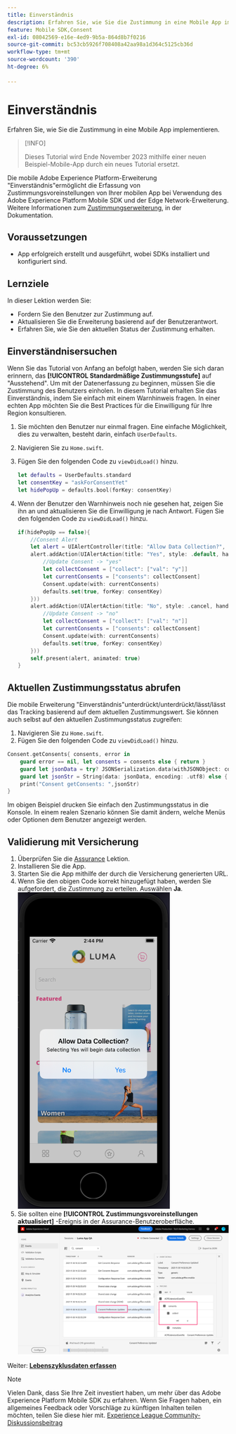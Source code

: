 ```yaml
---
title: Einverständnis
description: Erfahren Sie, wie Sie die Zustimmung in eine Mobile App implementieren.
feature: Mobile SDK,Consent
exl-id: 08042569-e16e-4ed9-9b5a-864d8b7f0216
source-git-commit: bc53cb5926f708408a42aa98a1d364c5125cb36d
workflow-type: tm+mt
source-wordcount: '390'
ht-degree: 6%

---
```


# Einverständnis

Erfahren Sie, wie Sie die Zustimmung in eine Mobile App implementieren.

>[!INFO]
>
> Dieses Tutorial wird Ende November 2023 mithilfe einer neuen Beispiel-Mobile-App durch ein neues Tutorial ersetzt.

Die mobile Adobe Experience Platform-Erweiterung &quot;Einverständnis&quot;ermöglicht die Erfassung von Zustimmungsvoreinstellungen von Ihrer mobilen App bei Verwendung des Adobe Experience Platform Mobile SDK und der Edge Network-Erweiterung. Weitere Informationen zum [Zustimmungserweiterung](https://developer.adobe.com/client-sdks/documentation/consent-for-edge-network/), in der Dokumentation.

## Voraussetzungen

* App erfolgreich erstellt und ausgeführt, wobei SDKs installiert und konfiguriert sind.

## Lernziele

In dieser Lektion werden Sie:

* Fordern Sie den Benutzer zur Zustimmung auf.
* Aktualisieren Sie die Erweiterung basierend auf der Benutzerantwort.
* Erfahren Sie, wie Sie den aktuellen Status der Zustimmung erhalten.

## Einverständnisersuchen

Wenn Sie das Tutorial von Anfang an befolgt haben, werden Sie sich daran erinnern, das **[!UICONTROL Standardmäßige Zustimmungsstufe]** auf &quot;Ausstehend&quot;. Um mit der Datenerfassung zu beginnen, müssen Sie die Zustimmung des Benutzers einholen. In diesem Tutorial erhalten Sie das Einverständnis, indem Sie einfach mit einem Warnhinweis fragen. In einer echten App möchten Sie die Best Practices für die Einwilligung für Ihre Region konsultieren.

1. Sie möchten den Benutzer nur einmal fragen. Eine einfache Möglichkeit, dies zu verwalten, besteht darin, einfach `UserDefaults`.
1. Navigieren Sie zu `Home.swift`.
1. Fügen Sie den folgenden Code zu `viewDidLoad()` hinzu.

   ```swift
   let defaults = UserDefaults.standard
   let consentKey = "askForConsentYet"
   let hidePopUp = defaults.bool(forKey: consentKey)
   ```

1. Wenn der Benutzer den Warnhinweis noch nie gesehen hat, zeigen Sie ihn an und aktualisieren Sie die Einwilligung je nach Antwort. Fügen Sie den folgenden Code zu `viewDidLoad()` hinzu.

   ```swift
   if(hidePopUp == false){
       //Consent Alert
       let alert = UIAlertController(title: "Allow Data Collection?", message: "Selecting Yes will begin data collection", preferredStyle: .alert)
       alert.addAction(UIAlertAction(title: "Yes", style: .default, handler: { action in
           //Update Consent -> "yes"
           let collectConsent = ["collect": ["val": "y"]]
           let currentConsents = ["consents": collectConsent]
           Consent.update(with: currentConsents)
           defaults.set(true, forKey: consentKey)
       }))
       alert.addAction(UIAlertAction(title: "No", style: .cancel, handler: { action in
           //Update Consent -> "no"
           let collectConsent = ["collect": ["val": "n"]]
           let currentConsents = ["consents": collectConsent]
           Consent.update(with: currentConsents)
           defaults.set(true, forKey: consentKey)
       }))
       self.present(alert, animated: true)
   }
   ```


## Aktuellen Zustimmungsstatus abrufen

Die mobile Erweiterung &quot;Einverständnis&quot;unterdrückt/unterdrückt/lässt/lässt das Tracking basierend auf dem aktuellen Zustimmungswert. Sie können auch selbst auf den aktuellen Zustimmungsstatus zugreifen:

1. Navigieren Sie zu `Home.swift`.
1. Fügen Sie den folgenden Code zu `viewDidLoad()` hinzu.

```swift
Consent.getConsents{ consents, error in
    guard error == nil, let consents = consents else { return }
    guard let jsonData = try? JSONSerialization.data(withJSONObject: consents, options: .prettyPrinted) else { return }
    guard let jsonStr = String(data: jsonData, encoding: .utf8) else { return }
    print("Consent getConsents: ",jsonStr)
}
```

Im obigen Beispiel drucken Sie einfach den Zustimmungsstatus in die Konsole. In einem realen Szenario können Sie damit ändern, welche Menüs oder Optionen dem Benutzer angezeigt werden.

## Validierung mit Versicherung

1. Überprüfen Sie die [Assurance](assurance.md) Lektion.
1. Installieren Sie die App.
1. Starten Sie die App mithilfe der durch die Versicherung generierten URL.
1. Wenn Sie den obigen Code korrekt hinzugefügt haben, werden Sie aufgefordert, die Zustimmung zu erteilen. Auswählen **Ja**.
   ![Popup für Einwilligung](assets/mobile-consent-validate.png)
1. Sie sollten eine **[!UICONTROL Zustimmungsvoreinstellungen aktualisiert]** -Ereignis in der Assurance-Benutzeroberfläche.
   ![Validieren der Zustimmung](assets/mobile-consent-update.png)

Weiter: **[Lebenszyklusdaten erfassen](lifecycle-data.md)**

>[!NOTE]
>
>Vielen Dank, dass Sie Ihre Zeit investiert haben, um mehr über das Adobe Experience Platform Mobile SDK zu erfahren. Wenn Sie Fragen haben, ein allgemeines Feedback oder Vorschläge zu künftigen Inhalten teilen möchten, teilen Sie diese hier mit. [Experience League Community-Diskussionsbeitrag](https://experienceleaguecommunities.adobe.com/t5/adobe-experience-platform-data/tutorial-discussion-implement-adobe-experience-cloud-in-mobile/td-p/443796)